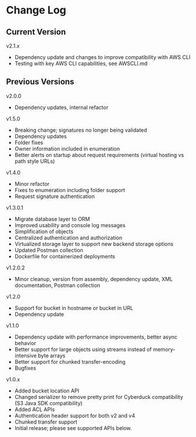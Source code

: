 # Change Log

## Current Version

v2.1.x

- Dependency update and changes to improve compatibility with AWS CLI
- Testing with key AWS CLI capabilities, see AWSCLI.md

## Previous Versions

v2.0.0

- Dependency updates, internal refactor

v1.5.0

- Breaking change; signatures no longer being validated
- Dependency updates
- Folder fixes
- Owner information included in enumeration
- Better alerts on startup about request requirements (virtual hosting vs path style URLs)

v1.4.0

- Minor refactor
- Fixes to enumeration including folder support
- Request signature authentication

v1.3.0.1

- Migrate database layer to ORM
- Improved usability and console log messages
- Simplification of objects
- Centralized authentication and authorization
- Virtualized storage layer to support new backend storage options
- Updated Postman collection
- Dockerfile for containerized deployments

v1.2.0.2

- Minor cleanup, version from assembly, dependency update, XML documentation, Postman collection

v1.2.0

- Support for bucket in hostname or bucket in URL
- Dependency update

v1.1.0
 
- Dependency update with performance improvements, better async behavior
- Better support for large objects using streams instead of memory-intensive byte arrays
- Better support for chunked transfer-encoding
- Bugfixes
 
v1.0.x

- Added bucket location API
- Changed serializer to remove pretty print for Cyberduck compatibility (S3 Java SDK compatibility)
- Added ACL APIs
- Authentication header support for both v2 and v4
- Chunked transfer support
- Initial release; please see supported APIs below.
